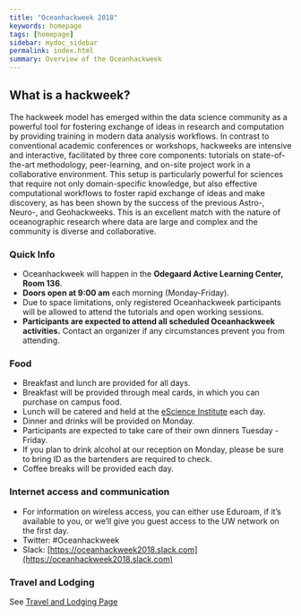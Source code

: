 ```yaml
---
title: "Oceanhackweek 2018"
keywords: homepage
tags: [homepage]
sidebar: mydoc_sidebar
permalink: index.html
summary: Overview of the Oceanhackweek
---
```

## What is a hackweek?

The hackweek model has emerged within the data science community as a powerful tool for fostering exchange of ideas in research and computation by providing training in modern data analysis workflows. In contrast to conventional academic conferences or workshops, hackweeks are intensive and interactive, facilitated by three core components: tutorials on state-of-the-art methodology, peer-learning, and on-site project work in a collaborative environment. This setup is particularly powerful for sciences that require not only domain-specific knowledge, but also effective computational workflows to foster rapid exchange of ideas and make discovery, as has been shown by the success of the previous Astro-, Neuro-, and Geohackweeks. This is an excellent match with the nature of oceanographic research where data are large and complex and the community is diverse and collaborative.

### Quick Info
- Oceanhackweek will happen in the **Odegaard Active Learning Center, Room 136**.
- **Doors open at 9:00 am** each morning (Monday-Friday).
- Due to space limitations, only registered Oceanhackweek participants will be allowed to attend the tutorials and open working sessions.
- **Participants are expected to attend all scheduled Oceanhackweek activities.** Contact an organizer if any circumstances prevent you from attending.

### Food

- Breakfast and lunch are provided for all days.
- Breakfast will be provided through meal cards, in which you can purchase on campus food.
- Lunch will be catered and held at the [eScience Institute](https://goo.gl/maps/5H5xF2nFjFU2) each day.
- Dinner and drinks will be provided on Monday.
- Participants are expected to take care of their own dinners Tuesday - Friday.
- If you plan to drink alcohol at our reception on Monday, please be sure to bring ID as the bartenders are required to check.
- Coffee breaks will be provided each day.

### Internet access and communication
- For information on wireless access, you can either use Eduroam, if it’s available to you, or we’ll give you guest access to the UW network on the first day.
- Twitter: #Oceanhackweek
- Slack: [https://oceanhackweek2018.slack.com](https://oceanhackweek2018.slack.com)

### Travel and Lodging
See [Travel and Lodging Page](travel_and_lodging.html)

<!---
### Pre-event preparation:
- Please review our [Code of Conduct](https://oceanhackweek.github.io/wiki/code_of_conduct.html).
- Please arrive with your laptop ready for tutorial and project work, following our instructions [here](https://geohackweek.github.io/preliminary/). Contact us on Slack (#preliminary_setup) if you have any difficulties. Checklist:
    - [X] Do you have a working local version of Python installed (using conda?).
    - [X] Did you sign up for a Google Earth Engine account?
    - [X] Do you have a GitHub account?
    - [X] Did you successfully spin up a jupyter notebook in [Geohackweek Jupyter Hub](https://jupyterhub.cloudmaven.org/)?
- If you haven't done so already, please add your name to the [Participants List](https://oceanhackweek.github.io/wiki/participants.html) 
by creating a pull request.
- Review the [Project Guidelines](Project-Guidelines) and begin communicating with organizers and other participants about possible project ideas

--->
